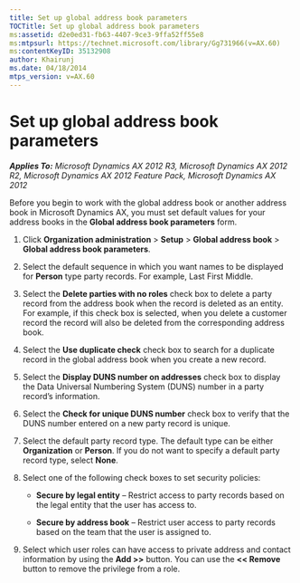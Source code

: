 ```yaml
---
title: Set up global address book parameters
TOCTitle: Set up global address book parameters
ms:assetid: d2e0ed31-fb63-4407-9ce3-9ffa52ff55e8
ms:mtpsurl: https://technet.microsoft.com/library/Gg731966(v=AX.60)
ms:contentKeyID: 35132908
author: Khairunj
ms.date: 04/18/2014
mtps_version: v=AX.60
---
```


# Set up global address book parameters 


_**Applies To:** Microsoft Dynamics AX 2012 R3, Microsoft Dynamics AX 2012 R2, Microsoft Dynamics AX 2012 Feature Pack, Microsoft Dynamics AX 2012_

Before you begin to work with the global address book or another address book in Microsoft Dynamics AX, you must set default values for your address books in the **Global address book parameters** form.

1.  Click **Organization administration** \> **Setup** \> **Global address book** \> **Global address book parameters**.

2.  Select the default sequence in which you want names to be displayed for **Person** type party records. For example, Last First Middle.

3.  Select the **Delete parties with no roles** check box to delete a party record from the address book when the record is deleted as an entity. For example, if this check box is selected, when you delete a customer record the record will also be deleted from the corresponding address book.

4.  Select the **Use duplicate check** check box to search for a duplicate record in the global address book when you create a new record.

5.  Select the **Display DUNS number on addresses** check box to display the Data Universal Numbering System (DUNS) number in a party record’s information.

6.  Select the **Check for unique DUNS number** check box to verify that the DUNS number entered on a new party record is unique.

7.  Select the default party record type. The default type can be either **Organization** or **Person**. If you do not want to specify a default party record type, select **None**.

8.  Select one of the following check boxes to set security policies:
    
      - **Secure by legal entity** – Restrict access to party records based on the legal entity that the user has access to.
    
      - **Secure by address book** – Restrict user access to party records based on the team that the user is assigned to.

9.  Select which user roles can have access to private address and contact information by using the **Add \>\>** button. You can use the **\<\< Remove** button to remove the privilege from a role.

  



